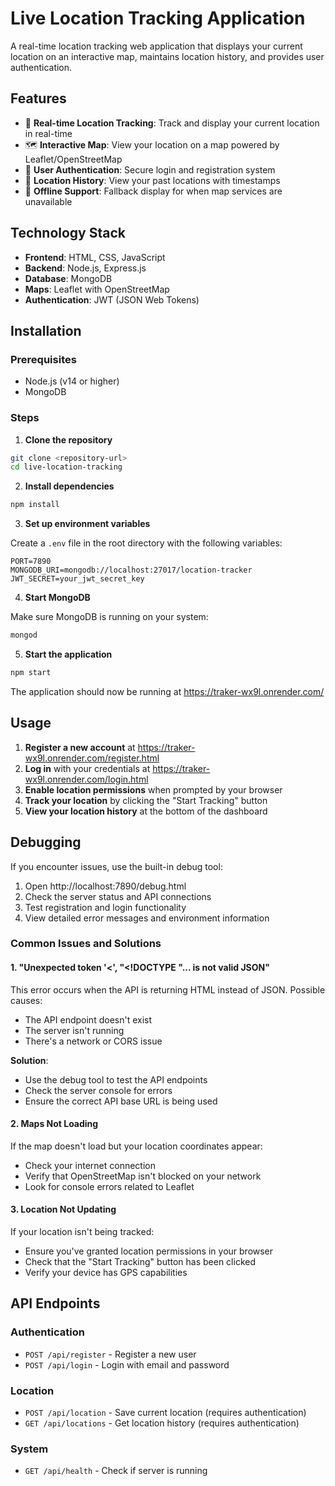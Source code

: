 # Live Location Tracking Application

A real-time location tracking web application that displays your current location on an interactive map, maintains location history, and provides user authentication.

## Features

- 📱 **Real-time Location Tracking**: Track and display your current location in real-time
- 🗺️ **Interactive Map**: View your location on a map powered by Leaflet/OpenStreetMap
- 🔐 **User Authentication**: Secure login and registration system
- 📜 **Location History**: View your past locations with timestamps
- 🚫 **Offline Support**: Fallback display for when map services are unavailable

## Technology Stack

- **Frontend**: HTML, CSS, JavaScript
- **Backend**: Node.js, Express.js
- **Database**: MongoDB
- **Maps**: Leaflet with OpenStreetMap
- **Authentication**: JWT (JSON Web Tokens)

## Installation

### Prerequisites

- Node.js (v14 or higher)
- MongoDB

### Steps

1. **Clone the repository**

```bash
git clone <repository-url>
cd live-location-tracking
```

2. **Install dependencies**

```bash
npm install
```

3. **Set up environment variables**

Create a `.env` file in the root directory with the following variables:

```
PORT=7890
MONGODB_URI=mongodb://localhost:27017/location-tracker
JWT_SECRET=your_jwt_secret_key
```

4. **Start MongoDB**

Make sure MongoDB is running on your system:

```bash
mongod
```

5. **Start the application**

```bash
npm start
```

The application should now be running at https://traker-wx9l.onrender.com/

## Usage

1. **Register a new account** at https://traker-wx9l.onrender.com/register.html
2. **Log in** with your credentials at https://traker-wx9l.onrender.com/login.html
3. **Enable location permissions** when prompted by your browser
4. **Track your location** by clicking the "Start Tracking" button
5. **View your location history** at the bottom of the dashboard

## Debugging

If you encounter issues, use the built-in debug tool:

1. Open http://localhost:7890/debug.html
2. Check the server status and API connections
3. Test registration and login functionality
4. View detailed error messages and environment information

### Common Issues and Solutions

#### 1. "Unexpected token '<', "<!DOCTYPE "... is not valid JSON"

This error occurs when the API is returning HTML instead of JSON. Possible causes:

- The API endpoint doesn't exist
- The server isn't running
- There's a network or CORS issue

**Solution**: 
- Use the debug tool to test the API endpoints
- Check the server console for errors
- Ensure the correct API base URL is being used

#### 2. Maps Not Loading

If the map doesn't load but your location coordinates appear:

- Check your internet connection
- Verify that OpenStreetMap isn't blocked on your network
- Look for console errors related to Leaflet

#### 3. Location Not Updating

If your location isn't being tracked:

- Ensure you've granted location permissions in your browser
- Check that the "Start Tracking" button has been clicked
- Verify your device has GPS capabilities

## API Endpoints

### Authentication

- `POST /api/register` - Register a new user
- `POST /api/login` - Login with email and password

### Location

- `POST /api/location` - Save current location (requires authentication)
- `GET /api/locations` - Get location history (requires authentication)

### System

- `GET /api/health` - Check if server is running


